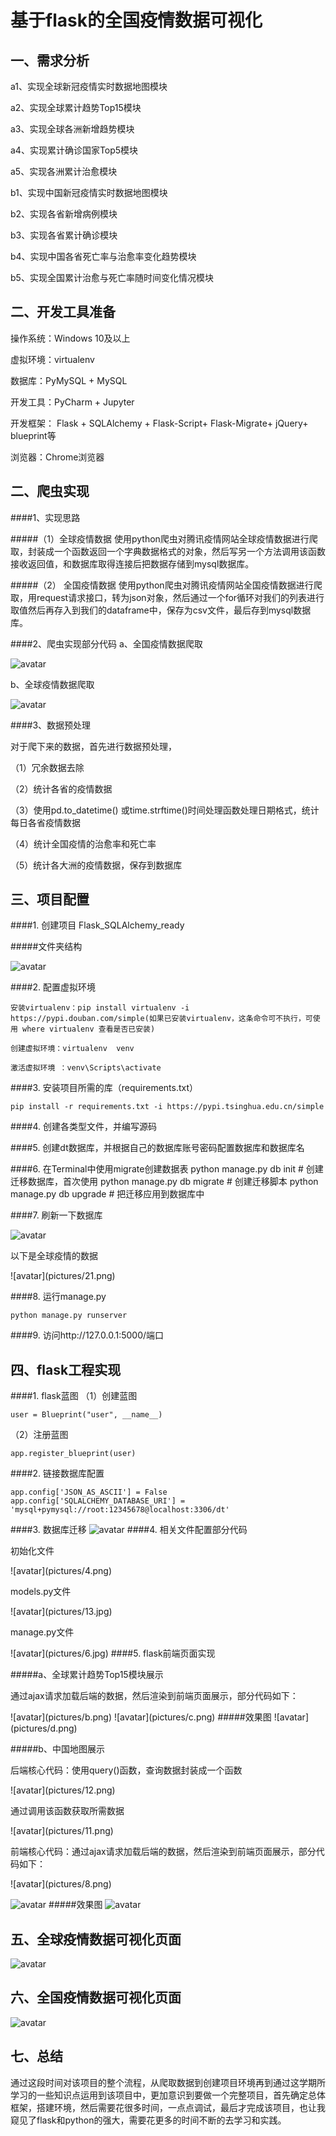 <h1>基于flask的全国疫情数据可视化</h1>


<h2>一、需求分析</h2>

a1、实现全球新冠疫情实时数据地图模块

a2、实现全球累计趋势Top15模块

a3、实现全球各洲新增趋势模块

a4、实现累计确诊国家Top5模块

a5、实现各洲累计治愈模块

b1、实现中国新冠疫情实时数据地图模块

b2、实现各省新增病例模块

b3、实现各省累计确诊模块

b4、实现中国各省死亡率与治愈率变化趋势模块

b5、实现全国累计治愈与死亡率随时间变化情况模块


<h2>二、开发工具准备</h2>

<p>操作系统：Windows 10及以上<p>
 
虚拟环境：virtualenv 

数据库：PyMySQL + MySQL 

开发工具：PyCharm + Jupyter 

开发框架： Flask + SQLAlchemy + Flask-Script+ Flask-Migrate+ jQuery+ blueprint等

浏览器：Chrome浏览器

<h2>二、爬虫实现</h2>

####1、实现思路

#####（1）全球疫情数据
使用python爬虫对腾讯疫情网站全球疫情数据进行爬取，封装成一个函数返回一个字典数据格式的对象，然后写另一个方法调用该函数接收返回值，和数据库取得连接后把数据存储到mysql数据库。

#####（2） 全国疫情数据
使用python爬虫对腾讯疫情网站全国疫情数据进行爬取，用request请求接口，转为json对象，然后通过一个for循环对我们的列表进行取值然后再存入到我们的dataframe中，保存为csv文件，最后存到mysql数据库。



####2、爬虫实现部分代码
a、全国疫情数据爬取

![avatar](pictures/14.png)

b、全球疫情数据爬取

![avatar](pictures/a.png)

####3、数据预处理

对于爬下来的数据，首先进行数据预处理，

（1）冗余数据去除

（2）统计各省的疫情数据

（3）使用pd.to_datetime() 或time.strftime()时间处理函数处理日期格式，统计每日各省疫情数据

（4）统计全国疫情的治愈率和死亡率

（5）统计各大洲的疫情数据，保存到数据库


<h2>三、项目配置</h2>

####1. 创建项目 Flask_SQLAlchemy_ready

#####文件夹结构

![avatar](pictures/0.png)

####2. 配置虚拟环境
	
	安装virtualenv：pip install virtualenv -i https://pypi.douban.com/simple(如果已安装virtualenv，这条命令可不执行，可使用 where virtualenv 查看是否已安装)
	
	创建虚拟环境：virtualenv  venv 

	激活虚拟环境 ：venv\Scripts\activate

####3. 安装项目所需的库（requirements.txt）

	pip install -r requirements.txt -i https://pypi.tsinghua.edu.cn/simple

####4. 创建各类型文件，并编写源码

####5. 创建dt数据库，并根据自己的数据库账号密码配置数据库和数据库名

####6. 在Terminal中使用migrate创建数据表
	python manage.py db init  # 创建迁移数据库，首次使用
	python manage.py db migrate # 创建迁移脚本 
	python manage.py db upgrade # 把迁移应用到数据库中

####7. 刷新一下数据库
	
![avatar](pictures/2.jpg)
<p>以下是全球疫情的数据</p>
![avatar](pictures/21.png)

####8. 运行manage.py 
	
	python manage.py runserver

####9. 访问http://127.0.0.1:5000/端口

<h2>四、flask工程实现</h2>
####1. flask蓝图
（1）创建蓝图

	user = Blueprint("user", __name__)
（2）注册蓝图
    
	app.register_blueprint(user)

####2. 链接数据库配置

	app.config['JSON_AS_ASCII'] = False
    app.config['SQLALCHEMY_DATABASE_URI'] = 'mysql+pymysql://root:12345678@localhost:3306/dt'

####3. 数据库迁移
![avatar](pictures/3.png)
####4. 相关文件配置部分代码
<p>初始化文件</p>
![avatar](pictures/4.png)
<p>models.py文件</p>
![avatar](pictures/13.jpg)
<p>manage.py文件</p>
![avatar](pictures/6.jpg)
####5. flask前端页面实现

#####a、全球累计趋势Top15模块展示
<p>通过ajax请求加载后端的数据，然后渲染到前端页面展示，部分代码如下：</p>
![avatar](pictures/b.png)
![avatar](pictures/c.png)
#####效果图
![avatar](pictures/d.png)

#####b、中国地图展示
<p>后端核心代码：使用query()函数，查询数据封装成一个函数</p>
![avatar](pictures/12.png)
<p>通过调用该函数获取所需数据</p>
![avatar](pictures/11.png)
<p>前端核心代码：通过ajax请求加载后端的数据，然后渲染到前端页面展示，部分代码如下：</p>
![avatar](pictures/8.png)

![avatar](pictures/10.png)
#####效果图
![avatar](pictures/9.png)

<h2>五、全球疫情数据可视化页面</h2>

![avatar](pictures/99.jpg)

<h2>六、全国疫情数据可视化页面</h2>

![avatar](pictures/100.jpg)

<h2>七、总结</h2>
通过这段时间对该项目的整个流程，从爬取数据到创建项目环境再到通过这学期所学习的一些知识点运用到该项目中，更加意识到要做一个完整项目，首先确定总体框架，搭建环境，然后需要花很多时间，一点点调试，最后才完成该项目，也让我窥见了flask和python的强大，需要花更多的时间不断的去学习和实践。
